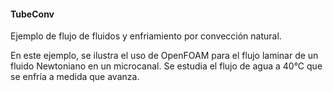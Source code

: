 #### TubeConv

Ejemplo de flujo de fluidos y enfriamiento por convección natural.

En este ejemplo, se ilustra el uso de OpenFOAM para el flujo laminar de un fluido
Newtoniano en un microcanal. Se estudia el flujo de agua a 40°C que se enfría a medida
que avanza.





